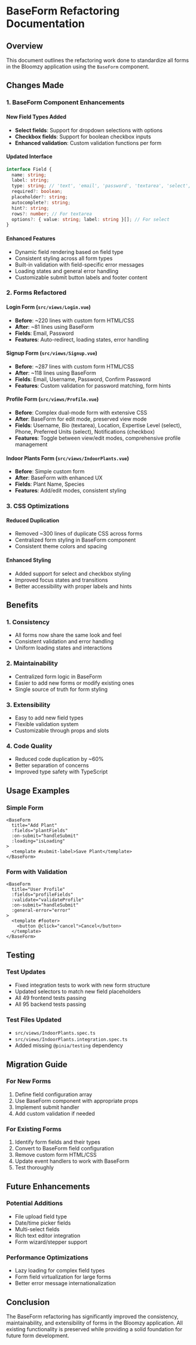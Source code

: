 # BaseForm Refactoring Documentation

## Overview

This document outlines the refactoring work done to standardize all forms in the Bloomzy application using the `BaseForm` component.

## Changes Made

### 1. BaseForm Component Enhancements

#### New Field Types Added
- **Select fields**: Support for dropdown selections with options
- **Checkbox fields**: Support for boolean checkbox inputs
- **Enhanced validation**: Custom validation functions per form

#### Updated Interface
```typescript
interface Field {
  name: string;
  label: string;
  type: string; // 'text', 'email', 'password', 'textarea', 'select', 'checkbox', 'tel'
  required?: boolean;
  placeholder?: string;
  autocomplete?: string;
  hint?: string;
  rows?: number; // For textarea
  options?: { value: string; label: string }[]; // For select
}
```

#### Enhanced Features
- Dynamic field rendering based on field type
- Consistent styling across all form types
- Built-in validation with field-specific error messages
- Loading states and general error handling
- Customizable submit button labels and footer content

### 2. Forms Refactored

#### Login Form (`src/views/Login.vue`)
- **Before**: ~220 lines with custom form HTML/CSS
- **After**: ~81 lines using BaseForm
- **Fields**: Email, Password
- **Features**: Auto-redirect, loading states, error handling

#### Signup Form (`src/views/Signup.vue`)
- **Before**: ~287 lines with custom form HTML/CSS
- **After**: ~118 lines using BaseForm
- **Fields**: Email, Username, Password, Confirm Password
- **Features**: Custom validation for password matching, form hints

#### Profile Form (`src/views/Profile.vue`)
- **Before**: Complex dual-mode form with extensive CSS
- **After**: BaseForm for edit mode, preserved view mode
- **Fields**: Username, Bio (textarea), Location, Expertise Level (select), Phone, Preferred Units (select), Notifications (checkbox)
- **Features**: Toggle between view/edit modes, comprehensive profile management

#### Indoor Plants Form (`src/views/IndoorPlants.vue`)
- **Before**: Simple custom form
- **After**: BaseForm with enhanced UX
- **Fields**: Plant Name, Species
- **Features**: Add/edit modes, consistent styling

### 3. CSS Optimizations

#### Reduced Duplication
- Removed ~300 lines of duplicate CSS across forms
- Centralized form styling in BaseForm component
- Consistent theme colors and spacing

#### Enhanced Styling
- Added support for select and checkbox styling
- Improved focus states and transitions
- Better accessibility with proper labels and hints

## Benefits

### 1. **Consistency**
- All forms now share the same look and feel
- Consistent validation and error handling
- Uniform loading states and interactions

### 2. **Maintainability**
- Centralized form logic in BaseForm
- Easier to add new forms or modify existing ones
- Single source of truth for form styling

### 3. **Extensibility**
- Easy to add new field types
- Flexible validation system
- Customizable through props and slots

### 4. **Code Quality**
- Reduced code duplication by ~60%
- Better separation of concerns
- Improved type safety with TypeScript

## Usage Examples

### Simple Form
```vue
<BaseForm
  title="Add Plant"
  :fields="plantFields"
  :on-submit="handleSubmit"
  :loading="isLoading"
>
  <template #submit-label>Save Plant</template>
</BaseForm>
```

### Form with Validation
```vue
<BaseForm
  title="User Profile"
  :fields="profileFields"
  :validate="validateProfile"
  :on-submit="handleSubmit"
  :general-error="error"
>
  <template #footer>
    <button @click="cancel">Cancel</button>
  </template>
</BaseForm>
```

## Testing

### Test Updates
- Fixed integration tests to work with new form structure
- Updated selectors to match new field placeholders
- All 49 frontend tests passing
- All 95 backend tests passing

### Test Files Updated
- `src/views/IndoorPlants.spec.ts`
- `src/views/IndoorPlants.integration.spec.ts`
- Added missing `@pinia/testing` dependency

## Migration Guide

### For New Forms
1. Define field configuration array
2. Use BaseForm component with appropriate props
3. Implement submit handler
4. Add custom validation if needed

### For Existing Forms
1. Identify form fields and their types
2. Convert to BaseForm field configuration
3. Remove custom form HTML/CSS
4. Update event handlers to work with BaseForm
5. Test thoroughly

## Future Enhancements

### Potential Additions
- File upload field type
- Date/time picker fields
- Multi-select fields
- Rich text editor integration
- Form wizard/stepper support

### Performance Optimizations
- Lazy loading for complex field types
- Form field virtualization for large forms
- Better error message internationalization

## Conclusion

The BaseForm refactoring has significantly improved the consistency, maintainability, and extensibility of forms in the Bloomzy application. All existing functionality is preserved while providing a solid foundation for future form development.